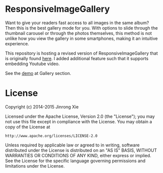 # ResponsiveImageGallery
Want to give your readers fast access to all images in the same album? Then this is the best gallery mode for you. With options to slide through the thumbnail carousel or through the photos themselves, this method is not unlike how you view the gallery in some smartphones, making it an intuitive experience. 

This repository is hosting a revised version of ResponsiveImageGallery that is originally found [here](http://tympanus.net/codrops/2011/09/20/responsive-image-gallery/).
I added additional feature such that it supports embedding Youtube video.

See the [demo](http://vis.cs.ucdavis.edu/~jrxie/) at Gallery section.

License
===============
Copyright (c) 2014-2015 Jinrong Xie

Licensed under the Apache License, Version 2.0 (the "License");
you may not use this file except in compliance with the License.
You may obtain a copy of the License at

    http://www.apache.org/licenses/LICENSE-2.0

Unless required by applicable law or agreed to in writing, software
distributed under the License is distributed on an "AS IS" BASIS,
WITHOUT WARRANTIES OR CONDITIONS OF ANY KIND, either express or implied.
See the License for the specific language governing permissions and
limitations under the License.
